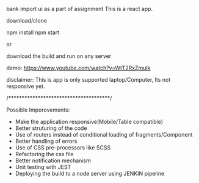 bank import ui as a part of assignment
This is a react app.

download/clone

npm install
npm start

or 

download the build and run on any server

demo: https://www.youtube.com/watch?v=WtT2RxZmuIk

disclaimer: 
This is app is only supported laptop/Computer, Its not responsive yet.

/**************************************/ 

Possible Imporovements:
* Make the application responsive(Mobile/Table compatible)
* Better struturing of the code
* Use of routers instead of conditional loading of fragments/Component
* Better handling of errors
* Use of CSS pre-processors like SCSS
* Refactoring the css file
* Better notification mechanism 
* Unit testing with JEST
* Deploying the build to a node server using JENKIN pipeline
